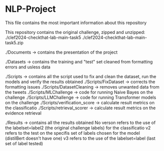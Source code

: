 # NLP-Project
 
This file contains the most important information about this repository

This repository contains the original challenge, zipped and unzipped:
./clef2024-checkthat-lab-main-task5
./clef2024-checkthat-lab-main-task5.zip

./Documents -> contains the presentation of the project

./Datasets -> contains the training and "test" set cleaned from formatting errors and usless data

./Scripts -> contains all the script used to fix and clean the dataset, run the models and verify the results obtained
./Scripts/FixDataset -> corrects the formatting issues
./Scripts/DatasetCleaning -> removes unwanted data from the tweets
./Scripts/MLChallenge -> code for running Naive Bayes on the challenge
./Scripts/LLMChallenge -> code for running Transformer models on the challenge
./Scripts/verification_score -> calculate result metrics on the classificatio
./Scripts/retrieval_scorer -> calculate result metrics on the evidence retrieval

./Results -> contains all the results obtained
No verson refers to the use of the labelset=label2 (the original challenge labels) for the classificatio
v2 refers to the test on the specifis set of labels chosen for the model (distilBert doesn't have one)
v3 refers to the use of the labelset=label (last set of label tested)
